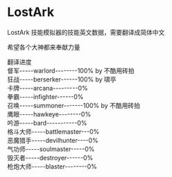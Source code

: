 # LostArk
LostArk 技能模拟器的技能英文数据，需要翻译成简体中文<br />

希望各个大神都来奉献力量<br />

翻译进度<br />
督军-----warlord--------100% by 不酷用砖拍<br />
狂战-----berserker------100% by 啸亭<br />
卡牌-----arcana---------0%<br />
拳霸-----infighter------0%<br />
召唤-----summoner-------100% by 不酷用砖拍<br />
鹰眼-----hawkeye--------0%<br />
吟游-----bard-----------0%<br />
格斗大师-----battlemaster---0%<br />
恶魔猎手-----devilhunter----0%<br />
气功师-----soulmaster-----0%<br />
毁灭者-----destroyer------0%<br />
枪炮大师-----blaster--------0%<br />
